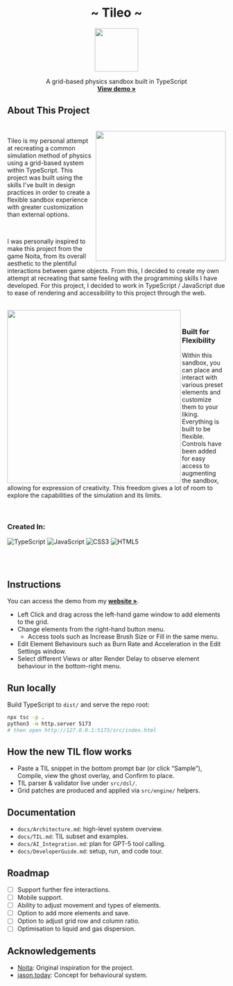 <div align="center">
  <h1 align="center">~ Tileo ~</h3>
  <a href="https://quaidsage.com/falling-sand" target="_blank">
    <img src="https://github.com/quaidsage/Falling-Sand-Sandbox/assets/126384060/1f2f55a2-09a7-4899-9b9f-9581db951b57" width="100" height="100">
  </a>
  <p align="center">
    A grid-based physics sandbox built in TypeScript
    <br />
    <a href="https://quaidsage.com/falling-sand" target="_blank"><strong>View demo »</strong></a>
    <br />
  </p>
</div>

## About This Project

<br>

<img src="https://github.com/quaidsage/Falling-Sand-Sandbox/assets/126384060/07fd90b3-1ba6-4cbc-a3d1-3742e7803863.gif" width="300" height="300" align="right">
<p align="left">
  Tileo is my personal attempt at recreating a common simulation method of physics using a grid-based system within TypeScript.
  This project was built using the skills I've built in design practices in order to create a flexible sandbox experience with greater customization than external options.
</p>

<br>

<p>
  I was personally inspired to make this project from the game Noita, from its overall aesthetic to the plentiful interactions between game objects. 
  From this, I decided to create my own attempt at recreating that same feeling with the programming skills I have developed. 
  For this project, I decided to work in TypeScript / JavaScript due to ease of rendering and accessibility to this project through the web. 
</p>

<br>

<img src="https://github.com/quaidsage/Falling-Sand-Sandbox/assets/126384060/30f3a435-2e2c-4265-80a3-53e809040201" width="400" height="400" align="left">

<br>

### Built for Flexibility

<p>
  Within this sandbox, you can place and interact with various preset elements and customize them to your liking. Everything is built to be flexible. Controls have been added for easy access to augmenting the sandbox, allowing for expression of creativity. This freedom gives a lot of room to explore the capabilities of the simulation and its limits. 
</p>

<br>

### Created In:

![TypeScript](https://img.shields.io/badge/typescript-%23007ACC.svg?style=for-the-badge&logo=typescript&logoColor=white) ![JavaScript](https://img.shields.io/badge/javascript-%23323330.svg?style=for-the-badge&logo=javascript&logoColor=%23F7DF1E) ![CSS3](https://img.shields.io/badge/css3-%231572B6.svg?style=for-the-badge&logo=css3&logoColor=white) ![HTML5](https://img.shields.io/badge/html5-%23E34F26.svg?style=for-the-badge&logo=html5&logoColor=white)

</br></br>

## Instructions

<p>
  You can access the demo from my <a href="https://quaidsage.com/falling-sand" target="_blank"><strong>website »</strong></a>. 
</p>

- Left Click and drag across the left-hand game window to add elements to the grid.
- Change elements from the right-hand button menu.
  - Access tools such as Increase Brush Size or Fill in the same menu.
- Edit Element Behaviours such as Burn Rate and Acceleration in the Edit Settings window.
- Select different Views or alter Render Delay to observe element behaviour in the bottom-right menu.

## Run locally

Build TypeScript to `dist/` and serve the repo root:

```sh
npx tsc -p .
python3 -m http.server 5173
# then open http://127.0.0.1:5173/src/index.html
```

## How the new TIL flow works

- Paste a TIL snippet in the bottom prompt bar (or click “Sample”), Compile, view the ghost overlay, and Confirm to place.
- TIL parser & validator live under `src/dsl/`.
- Grid patches are produced and applied via `src/engine/` helpers.

## Documentation

- `docs/Architecture.md`: high-level system overview.
- `docs/TIL.md`: TIL subset and examples.
- `docs/AI_Integration.md`: plan for GPT-5 tool calling.
- `docs/DeveloperGuide.md`: setup, run, and code tour.

## Roadmap

- [ ] Support further fire interactions.
- [ ] Mobile support.
- [ ] Ability to adjust movement and types of elements.
- [ ] Option to add more elements and save.
- [ ] Option to adjust grid row and column ratio.
- [ ] Optimisation to liquid and gas dispersion.

## Acknowledgements

- <a href="https://store.steampowered.com/app/881100/Noita/">Noita</a>: Original inspiration for the project.
- <a href="https://jason.today/">jason.today</a>: Concept for behavioural system.

